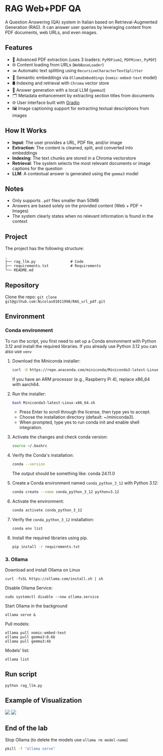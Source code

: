 # RAG Web+PDF QA

A Question Answering (QA) system in Italian based on Retrieval-Augmented Generation (RAG). It can answer user queries by leveraging content from PDF documents, web URLs, and even images.

## Features

- 📄 Advanced PDF extraction (uses 3 loaders: `PyPDFium2`, `PDFMiner`, `PyPDF`)
- 🌐 Content loading from URLs (`WebBaseLoader`)
- ✂️ Automatic text splitting using `RecursiveCharacterTextSplitter`
- 🧠 Semantic embeddings via `OllamaEmbeddings` (`nomic-embed-text` model)
- 🛢️ Indexing and retrieval with `Chroma` vector store
- 💬 Answer generation with a local LLM (`gemma3`)
- 🗂️ Metadata enhancement by extracting section titles from documents
- 🌐 User interface built with [Gradio](https://gradio.app/)
- 🖼️ Image captioning support for extracting textual descriptions from images

## How It Works

- **Input**: The user provides a URL, PDF file, and/or image
- **Extraction**: The content is cleaned, split, and converted into embeddings  
- **Indexing**: The text chunks are stored in a Chroma vectorstore  
- **Retrieval**: The system selects the most relevant documents or image captions for the question  
- **LLM**: A contextual answer is generated using the `gemma3` model

## Notes

- Only supports `.pdf` files smaller than 50MB  
- Answers are based solely on the provided content (Web + PDF + Images) 
- The system clearly states when no relevant information is found in the context

## Project 
The project has the following structure:
```plaintext
.
├── rag_llm.py                # Code
├── requirements.txt          # Requirements 
└── README.md             

```

## Repository
Clone the repo: `git clone git@github.com:Nicolas01011998/RAG_url_pdf.git`

## Environment
### Conda environment
To run the script, you first need to set up a Conda environment with Python 3.12 and install the required libraries.
If you already use Python 3.12 you can also use `venv`
1. Download the Miniconda installer:
   ```bash
   curl -O https://repo.anaconda.com/miniconda/Miniconda3-latest-Linux-x86_64.sh 
    ```
    If you have an ARM processor (e.g., Raspberry Pi 4), replace x86_64 with aarch64.

2. Run the installer:
   ```bash
   bash Miniconda3-latest-Linux-x86_64.sh
    ```
    + Press Enter to scroll through the license, then type yes to accept.
    + Choose the installation directory (default: ~/miniconda3).
    + When prompted, type yes to run conda init and enable shell integration.

4. Activate the changes and check conda version:
   ```bash
   source ~/.bashrc
    ```

5. Verify the Conda's installation:
   ```bash
   conda --version
    ```
    The output should be something like: conda 24.11.0


6. Create a Conda environment named `conda_python_3_12` with Python 3.12:
   ```bash
   conda create --name conda_python_3_12 python=3.12
    ```

7. Activate the environment:
    ```bash
    conda activate conda_python_3_12
    ```


8. Verify the `conda_python_3_12` installation:
    ```bash
   conda env list
    ```

9. Install the required libraries using pip.
    ```bash
    pip install -r requirements.txt
    ```

### 3. Ollama 
Download and install Ollama on Linux
```
curl -fsSL https://ollama.com/install.sh | sh
```
Disable Ollama Service:
```
sudo systemctl disable --now ollama.service
```

Start Ollama in the background
```
ollama serve &
```

Pull models:
```
ollama pull nomic-embed-text
ollama pull gemma3:0.6b
ollama pull gemma3:4b
```

Models' list:
```
ollama list
```

## Run script
```
python rag_llm.py
```

## Example of Visualization 

<img src="Example.png" >
<img src="Example_2.png" >

## End of the lab
Stop Ollama (to delete the models use `ollama rm model-name`)

```bash
pkill -f "ollama serve"
```
